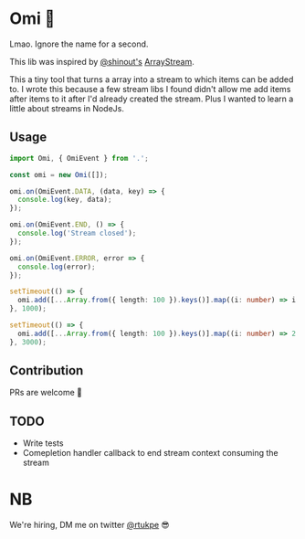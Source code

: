 # Omi 🌊

Lmao. Ignore the name for a second.

This lib was inspired by [@shinout's](https://github.com/shinout) [ArrayStream](https://github.com/shinout/ArrayStream).

This a tiny tool that turns a array into a stream to which items can be added to. I wrote this because a few stream libs I found didn't allow me add items after items to it after I'd already created the stream. Plus I wanted to learn a little about streams in NodeJs.

## Usage

```ts
import Omi, { OmiEvent } from '.';

const omi = new Omi([]);

omi.on(OmiEvent.DATA, (data, key) => {
  console.log(key, data);
});

omi.on(OmiEvent.END, () => {
  console.log('Stream closed');
});

omi.on(OmiEvent.ERROR, error => {
  console.log(error);
});

setTimeout(() => {
  omi.add([...Array.from({ length: 100 }).keys()].map((i: number) => i ** i));
}, 1000);

setTimeout(() => {
  omi.add([...Array.from({ length: 100 }).keys()].map((i: number) => 2 ** i));
}, 3000);
```

## Contribution

PRs are welcome 😬

## TODO

- Write tests
- Comepletion handler callback to end stream context consuming the stream

# NB

We're hiring, DM me on twitter [@rtukpe](https://twitter.com/rtukpe) 😎
